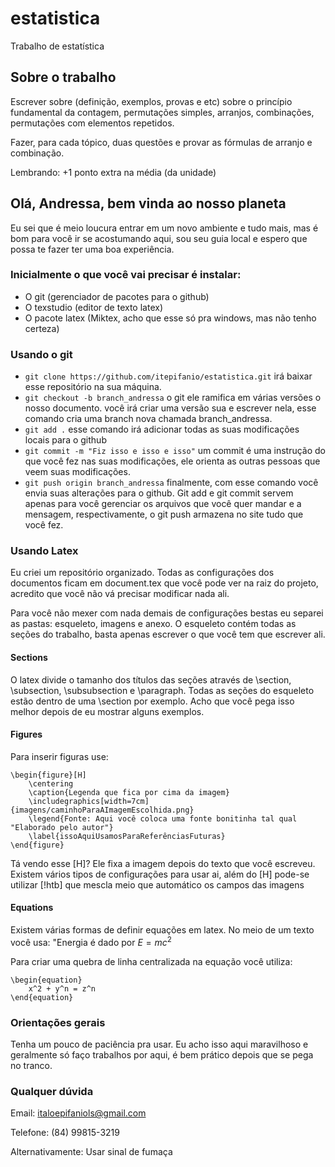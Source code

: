 # estatistica
Trabalho de estatística

## Sobre o trabalho

Escrever sobre (definição, exemplos, provas e etc) sobre o princípio fundamental da 
contagem, permutações simples, arranjos, combinações, permutações com elementos 
repetidos.

Fazer, para cada tópico, duas questões e provar as fórmulas de arranjo e combinação.

Lembrando: +1 ponto extra na média (da unidade)

## Olá, Andressa, bem vinda ao nosso planeta

Eu sei que é meio loucura entrar em um novo ambiente e tudo mais, mas é
bom para você ir se acostumando aqui, sou seu guia local e espero que possa
te fazer ter uma boa experiência.

### Inicialmente o que você vai precisar é instalar:

- O git (gerenciador de pacotes para o github)
- O texstudio (editor de texto latex)
- O pacote latex (Miktex, acho que esse só pra windows, mas não tenho certeza)

### Usando o git

- `git clone https://github.com/itepifanio/estatistica.git` irá baixar esse
 repositório na sua máquina.
- `git checkout -b branch_andressa` o git ele ramifica em várias versões o nosso documento.
você irá criar uma versão sua e escrever nela, esse comando cria uma branch nova chamada
branch_andressa.
- `git add .` esse comando irá adicionar todas as suas modificações locais para o github
- `git commit -m "Fiz isso e isso e isso"` um commit é uma instrução do que você fez 
nas suas modificações, ele orienta as outras pessoas que veem suas modificações.
- `git push origin branch_andressa` finalmente, com esse comando você envia suas alterações 
para o github. Git add e git commit servem apenas para você gerenciar os arquivos que você
quer mandar e a mensagem, respectivamente, o git push armazena no site tudo que você fez.

### Usando Latex

Eu criei um repositório organizado. Todas as configurações dos documentos ficam em document.tex
que você pode ver na raiz do projeto, acredito que você não vá precisar modificar nada ali. 

Para você não mexer com nada demais de configurações bestas eu separei as pastas: esqueleto, 
imagens e anexo. O esqueleto contém todas as seções do trabalho, basta apenas escrever o que você
tem que escrever ali.

#### Sections

O latex divide o tamanho dos títulos das seções através de \section, \subsection, \subsubsection e 
\paragraph. Todas as seções do esqueleto estão dentro de uma \section por exemplo. Acho que você
pega isso melhor depois de eu mostrar alguns exemplos.

#### Figures

Para inserir figuras use: 

```
\begin{figure}[H]
	\centering
	\caption{Legenda que fica por cima da imagem}
	\includegraphics[width=7cm]{imagens/caminhoParaAImagemEscolhida.png}
	\legend{Fonte: Aqui você coloca uma fonte bonitinha tal qual "Elaborado pelo autor"}
	\label{issoAquiUsamosParaReferênciasFuturas}
\end{figure}

```

Tá vendo esse [H]? Ele fixa a imagem depois do texto que você escreveu. Existem vários tipos de
configurações para usar ai, além do [H] pode-se utilizar [!htb] que mescla meio que automático
os campos das imagens

#### Equations 

Existem várias formas de definir equações em latex. No meio de um texto você usa: "Energia é dado 
por $E=mc^2$

Para criar uma quebra de linha centralizada na equação você utiliza:

```
\begin{equation}
	x^2 + y^n = z^n
\end{equation}
```

### Orientações gerais

Tenha um pouco de paciência pra usar. Eu acho isso aqui maravilhoso e geralmente só faço trabalhos 
por aqui, é bem prático depois que se pega no tranco.

### Qualquer dúvida

Email: italoepifaniols@gmail.com

Telefone: (84) 99815-3219

Alternativamente: Usar sinal de fumaça
